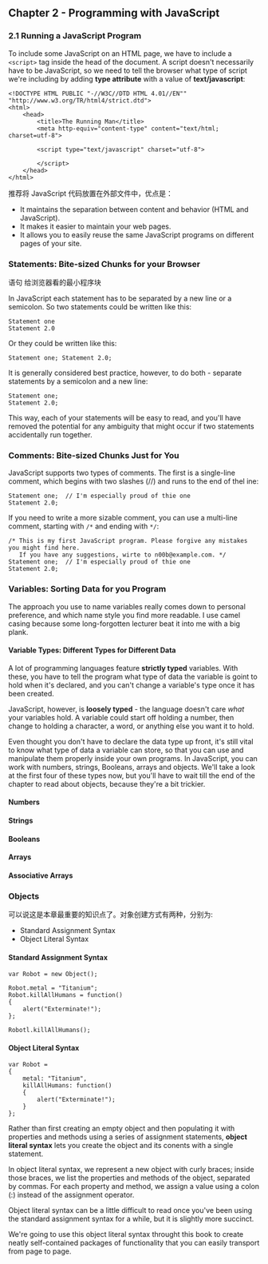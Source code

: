 ## Chapter 2 - Programming with JavaScript

### 2.1 Running a JavaScript Program
To include some JavaScript on an HTML page, we have to include a `<script>` tag inside the head of the document. A script doesn't necessarily have to be JavaScript, so we need to tell the browser what type of script we're including by adding **type attribute** with a value of **text/javascript**:

	<!DOCTYPE HTML PUBLIC "-//W3C//DTD HTML 4.01//EN""
	"http://www.w3.org/TR/html4/strict.dtd">
	<html>
		<head>
			<title>The Running Man</title>
			<meta http-equiv="content-type" content="text/html; charset=utf-8">
		
			<script type="text/javascript" charset="utf-8">
				
			</script>
		</head>
	</html>

推荐将 JavaScript 代码放置在外部文件中，优点是：

 * It maintains the separation between content and behavior (HTML and JavaScript).
 * It makes it easier to maintain your web pages.
 * It allows you to easily reuse the same JavaScript programs on different pages of your site.

### Statements: Bite-sized Chunks for your Browser
语句 给浏览器看的最小程序块

In JavaScript each statement has to be separated by a new line or a semicolon. So two statements could be written like this:

    Statement one
    Statement 2.0

Or they could be written like this:

    Statement one; Statement 2.0;

It is generally considered best practice, however, to do both - separate statements by a semicolon and a new line:

    Statement one;
    Statement 2.0;

This way, each of your statements will be easy to read, and you'll have removed the potential for any ambiguity that might occur if two statements accidentally run together.

### Comments: Bite-sized Chunks Just for You
JavaScript supports two types of comments. The first is a single-line comment, which begins with two slashes (//) and runs to the end of thel ine:

    Statement one;	// I'm especially proud of thie one
    Statement 2.0;

If you need to write a more sizable comment, you can use a multi-line comment, starting with `/*` and ending with `*/`:

    /* This is my first JavaScript program. Please forgive any mistakes you might find here.
       If you have any suggestions, wirte to n00b@example.com. */
    Statement one;	// I'm especially proud of thie one
    Statement 2.0;

### Variables: Sorting Data for you Program
The approach you use to name variables really comes down to personal preference, and which name style you find more readable. I use camel casing because some long-forgotten lecturer beat it into me with a big plank.

#### Variable Types: Different Types for Different Data
A lot of programming languages feature **strictly typed** variables. With these, you have to tell the program what type of data the variable is goint to hold when it's declared, and you can't change a variable's type once it has been created.

JavaScript, however, is **loosely typed** - the language doesn't care _what_ your variables hold. A variable could start off holding a number, then change to holding a character, a word, or anything else you want it to hold.

Even thought you don't have to declare the data type up front, it's still vital to know what type of data a variable can store, so that you can use and manipulate them properly inside your own programs. In JavaScript, you can work with numbers, strings, Booleans, arrays and objects. We'll take a look at the first four of these types now, but you'll have to wait till the end of the chapter to read about objects, because  they're a bit trickier.

#### Numbers

#### Strings

#### Booleans

#### Arrays

#### Associative Arrays

### Objects
可以说这是本章最重要的知识点了。对象创建方式有两种，分别为:

 * Standard Assignment Syntax
 * Object Literal Syntax

#### Standard Assignment Syntax

    var Robot = new Object();
    
    Robot.metal = "Titanium";
    Robot.killAllHumans = function()
    {
        alert("Exterminate!");
    };
    
    Robotl.killAllHumans();

#### Object Literal Syntax

    var Robot = 
    {
        metal: "Titanium",
        killAllHumans: function()
        {
            alert("Exterminate!");
        }
    };
    
Rather than first creating an empty object and then populating it with properties and methods using a series of assignment statements, **object literal syntax** lets you create the object and its conents with a single statement.

In object literal syntax, we represent a new object with curly braces; inside those braces, we list the properties and methods of the object, separated by commas. For each property and method, we assign a value using a colon (:) instead of the assignment operator.

Object literal syntax can be a little difficult to read once you've been using the standard assignment syntax for a while, but it is slightly more succinct.

We're going to use this object literal syntax throught this book to create neatly self-contained packages of functionality that you can easily transport from page to page.

